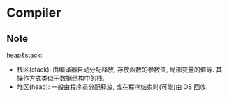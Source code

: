 # Compiler

## Note
heap&stack:
* 栈区(stack): 由编译器自动分配释放, 存放函数的参数值, 局部变量的值等. 其操作方式类似于数据结构中的栈.
* 堆区(heap): 一般由程序员分配释放, 或在程序结束时(可能)由 OS 回收.


